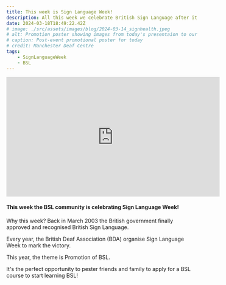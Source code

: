 ```yaml
---
title: This week is Sign Language Week!
description: All this week we celebrate British Sign Language after it was officually recognised in March 2003.
date: 2024-03-18T18:49:22.42Z
# image: ./src/assets/images/blog/2024-03-14_signhealth.jpeg
# alt: Promotion poster showing images from today's presentaion to our wellbeing group by SignHealth staff.
# caption: Post-event promotional poster for today
# credit: Manchester Deaf Centre
tags:
    - SignLanguageWeek
    - BSL
---
```


<!-- {% eleventyImage "./src/assets/images/blog/chip-dogg.png", "Border collie resting on the crest of a grassy, flowery hill with rolling Welsh hills and a lightly clouded sky behind him. His tongue is lolling out comically and he's looking at the viewer.", "The late, great, Chip Dogg (RIP)" %} -->

<!-- ![image](posts/img/2024-03-14_signhealth.jpeg) -->

<div class="peertubeWrapper">
    <iframe title="2024-03-15 3 Good Things" width="560" height="315" src="https://flix.thewalkingdeaf.social/videos/embed/ceb1a039-60ab-445e-bec5-4ed209a67d2e" frameborder="0" allowfullscreen="" sandbox="allow-same-origin allow-scripts allow-popups"></iframe>
</div>

<!-- <iframe title="2024-03-15 3 Good Things" width="560" height="315" src="https://flix.thewalkingdeaf.social/videos/embed/ce19e67a-28ea-441d-b735-dfb0ee197d83" frameborder="0" allowfullscreen="" sandbox="allow-same-origin allow-scripts allow-popups"></iframe> -->

#### This week the BSL community is celebrating Sign Language Week!

Why this week? Back in March 2003 the British government finally approved and recognised British Sign Language.

Every year, the British Deaf Association (BDA) organise Sign Language Week to mark the victory.

This year, the theme is Promotion of BSL.

It's the perfect opportunity to pester friends and family to apply for a BSL course to start learning BSL!